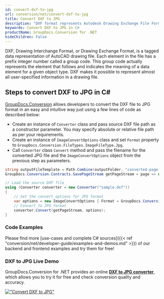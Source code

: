 ```yaml
---
id: convert-dxf-to-jpg
url: conversion/net/convert-dxf-to-jpg
title: Convert DXF to JPG
description: "DXF format represents Autodesk Drawing Exchange File Format with .dxf extension. Learn how to convert DXF to JPG file programmatically in C# language using GroupDocs.Conversion for .NET library."
keywords: Convert DXF to JPG in C#
productName: GroupDocs.Conversion for .NET
hideChildren: False
---
```


DXF, Drawing Interchange Format, or Drawing Exchange Format, is a tagged data representation of AutoCAD drawing file. Each element in the file has a prefix integer number called a group code. This group code actually represents the element that follows and indicates the meaning of a data element for a given object type. DXF makes it possible to represent almost all user-specified information in a drawing file.

## Steps to convert DXF to JPG in C#

[GroupDocs.Conversion](https://products.groupdocs.com/conversion/net) allows developers to convert the DXF file to JPG format in an easy and intuitive way just using a few lines of code as described below:

* Create an instance of `Converter` class and pass source DXF file path as a constructor parameter. You may specify absolute or relative file path as per your requirements. 
* Create an instance of `ImageConvertOptions` class and set `Format` property to `GroupDocs.Conversion.FileTypes.ImageFileType.Jpg`.
* Call `Converter` class `Convert` method and pass the filename for the converted JPG file and the `ImageConvertOptions` object from the previous step as parameters.

```csharp
string outputFileTemplate = Path.Combine(outputFolder, "converted-page-{0}.jpg");
GroupDocs.Conversion.Contracts.SavePageStream getPageStream = page => new FileStream(string.Format(outputFileTemplate, page), FileMode.Create);

// Load the source DXF file
using (Converter converter = new Converter("sample.dxf"))
{
    // Set the convert options for JPG format
    var options = new ImageConvertOptions { Format = GroupDocs.Conversion.FileTypes.ImageFileType.Jpg };   
    // Convert to JPG format
    converter.Convert(getPageStream, options);
}
```

### Code Examples

Please find more [use-cases and complete C# sources]({{< ref "conversion/net/developer-guide/examples-and-demos.md" >}}) of our backend and frontend examples and try them for free!

### DXF to JPG Live Demo

GroupDocs.Conversion for .NET provides an online [**DXF to JPG converter**](https://products.groupdocs.app/conversion/dxf-to-jpg), which allows you to try it for free and check conversion quality and accuracy.

[!["Convert DXF to JPG"](conversion/net/images/convert-to-jpg/convert-dxf-to-jpg.png)](https://products.groupdocs.app/conversion/dxf-to-jpg)